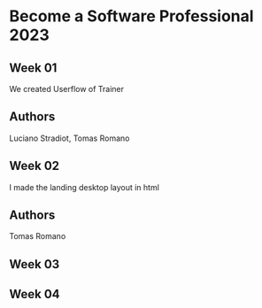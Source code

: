 # Become a Software Professional 2023

## Week 01
We created Userflow of Trainer
## Authors
Luciano Stradiot, Tomas Romano

## Week 02
I made the landing desktop layout in html
## Authors
Tomas Romano

## Week 03

## Week 04